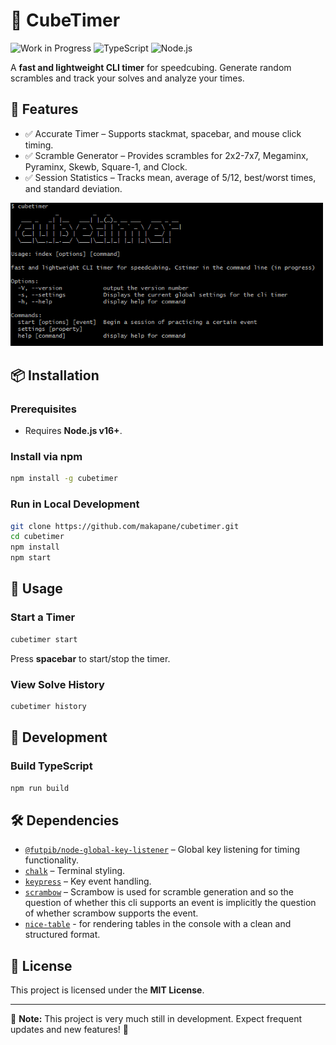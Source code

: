# 🧩 CubeTimer

![Work in Progress](https://img.shields.io/badge/status-in%20development-orange)
![TypeScript](https://img.shields.io/badge/TypeScript-3178C6?logo=typescript&logoColor=white)
![Node.js](https://img.shields.io/badge/Node.js-43853D?logo=node.js&logoColor=white)

A **fast and lightweight CLI timer** for speedcubing. Generate random scrambles and track your solves and analyze your times.

## 🚀 Features
 - ✅ Accurate Timer – Supports stackmat, spacebar, and mouse click timing.
 - ✅ Scramble Generator – Provides scrambles for 2x2-7x7, Megaminx, Pyraminx, Skewb, Square-1, and Clock.
 - ✅ Session Statistics – Tracks mean, average of 5/12, best/worst times, and standard deviation.


<img src="assets/help.png" alt="Help page of the cli" width="500">

## 📦 Installation

### **Prerequisites**
- Requires **Node.js v16+**.

### **Install via npm**
```sh
npm install -g cubetimer
```

### **Run in Local Development**
```sh
git clone https://github.com/makapane/cubetimer.git
cd cubetimer
npm install
npm start
```

## 🎯 Usage

### **Start a Timer**
```sh
cubetimer start
```
Press **spacebar** to start/stop the timer.

### **View Solve History**
```sh
cubetimer history
```

## 🔨 Development
### **Build TypeScript**
```sh
npm run build
```

## 🛠️ Dependencies
- [`@futpib/node-global-key-listener`](https://www.npmjs.com/package/@futpib/node-global-key-listener) – Global key listening for timing functionality.
- [`chalk`](https://www.npmjs.com/package/chalk) – Terminal styling.
- [`keypress`](https://www.npmjs.com/package/keypress) – Key event handling.
- [`scrambow`](https://www.npmjs.com/package/scrambow) 
    – Scrambow is used for scramble generation and so the question of whether this cli supports an event is implicitly the question of whether scrambow supports the event.
- [`nice-table`](https://www.npmjs.com/package/nice-table) - for rendering tables in the console with a clean and structured format.
## 📜 License
This project is licensed under the **MIT License**.

---
🚧 **Note:** This project is very much still in development. Expect frequent updates and new features! 🚀

